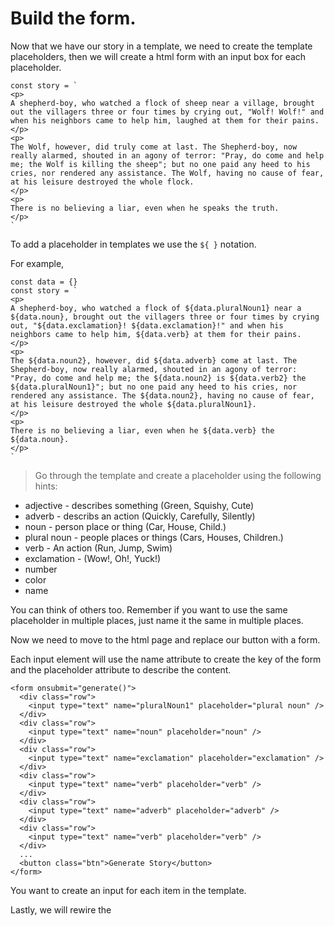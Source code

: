 # Build the form.

Now that we have our story in a template, we need to create the template
placeholders, then we will create a html form with an input box for each
placeholder.

```
const story = `
<p>
A shepherd-boy, who watched a flock of sheep near a village, brought out the villagers three or four times by crying out, "Wolf! Wolf!" and when his neighbors came to help him, laughed at them for their pains.
</p>
<p>
The Wolf, however, did truly come at last. The Shepherd-boy, now really alarmed, shouted in an agony of terror: "Pray, do come and help me; the Wolf is killing the sheep"; but no one paid any heed to his cries, nor rendered any assistance. The Wolf, having no cause of fear, at his leisure destroyed the whole flock.
</p>
<p>
There is no believing a liar, even when he speaks the truth.
</p>
`
```

To add a placeholder in templates we use the `${ }` notation.

For example,

```
const data = {}
const story = `
<p>
A shepherd-boy, who watched a flock of ${data.pluralNoun1} near a ${data.noun}, brought out the villagers three or four times by crying out, "${data.exclamation}! ${data.exclamation}!" and when his neighbors came to help him, ${data.verb} at them for their pains.
</p>
<p>
The ${data.noun2}, however, did ${data.adverb} come at last. The Shepherd-boy, now really alarmed, shouted in an agony of terror: "Pray, do come and help me; the ${data.noun2} is ${data.verb2} the ${data.pluralNoun1}"; but no one paid any heed to his cries, nor rendered any assistance. The ${data.noun2}, having no cause of fear, at his leisure destroyed the whole ${data.pluralNoun1}.
</p>
<p>
There is no believing a liar, even when he ${data.verb} the ${data.noun}.
</p>
`
```

> Go through the template and create a placeholder using the following hints:

* adjective - describes something (Green, Squishy, Cute)
* adverb - describs an action (Quickly, Carefully, Silently)
* noun - person place or thing (Car, House, Child.)
* plural noun - people places or things (Cars, Houses, Children.)
* verb - An action (Run, Jump, Swim)
* exclamation - (Wow!, Oh!, Yuck!)
* number
* color
* name

You can think of others too. Remember if you want to use the same placeholder in
multiple places, just name it the same in multiple places.

Now we need to move to the html page and replace our button with a form.

Each input element will use the name attribute to create the key of the form
and the placeholder attribute to describe the content.

```
<form onsubmit="generate()">
  <div class="row">
    <input type="text" name="pluralNoun1" placeholder="plural noun" />
  </div>
  <div class="row">
    <input type="text" name="noun" placeholder="noun" />
  </div>
  <div class="row">
    <input type="text" name="exclamation" placeholder="exclamation" />
  </div>
  <div class="row">
    <input type="text" name="verb" placeholder="verb" />
  </div>
  <div class="row">
    <input type="text" name="adverb" placeholder="adverb" />
  </div>
  <div class="row">
    <input type="text" name="verb" placeholder="verb" />
  </div>
  ...
  <button class="btn">Generate Story</button>
</form>
```

You want to create an input for each item in the template.

Lastly, we will rewire the
